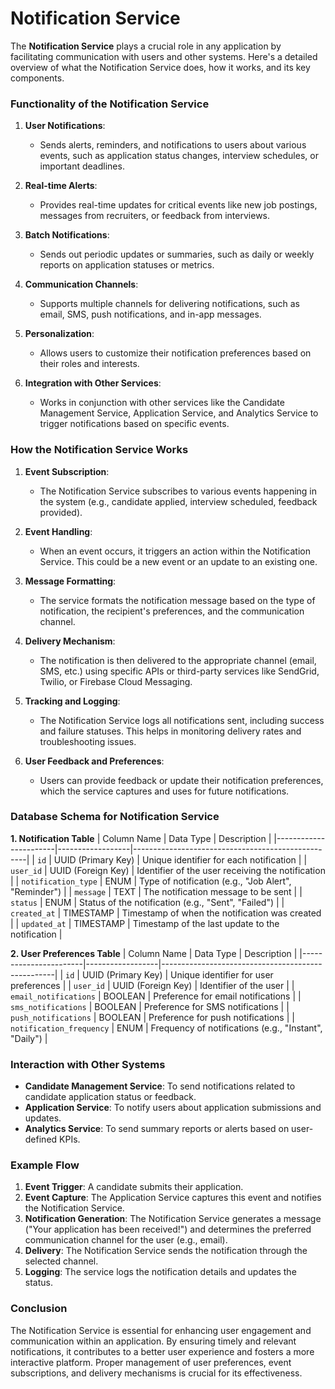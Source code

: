 # Notification Service

The **Notification Service** plays a crucial role in any application by facilitating communication with users and other systems. Here's a detailed overview of what the Notification Service does, how it works, and its key components.

### Functionality of the Notification Service

1. **User Notifications**:
   - Sends alerts, reminders, and notifications to users about various events, such as application status changes, interview schedules, or important deadlines.
  
2. **Real-time Alerts**:
   - Provides real-time updates for critical events like new job postings, messages from recruiters, or feedback from interviews.
  
3. **Batch Notifications**:
   - Sends out periodic updates or summaries, such as daily or weekly reports on application statuses or metrics.

4. **Communication Channels**:
   - Supports multiple channels for delivering notifications, such as email, SMS, push notifications, and in-app messages.

5. **Personalization**:
   - Allows users to customize their notification preferences based on their roles and interests.

6. **Integration with Other Services**:
   - Works in conjunction with other services like the Candidate Management Service, Application Service, and Analytics Service to trigger notifications based on specific events.

### How the Notification Service Works

1. **Event Subscription**:
   - The Notification Service subscribes to various events happening in the system (e.g., candidate applied, interview scheduled, feedback provided).

2. **Event Handling**:
   - When an event occurs, it triggers an action within the Notification Service. This could be a new event or an update to an existing one.

3. **Message Formatting**:
   - The service formats the notification message based on the type of notification, the recipient's preferences, and the communication channel.

4. **Delivery Mechanism**:
   - The notification is then delivered to the appropriate channel (email, SMS, etc.) using specific APIs or third-party services like SendGrid, Twilio, or Firebase Cloud Messaging.

5. **Tracking and Logging**:
   - The Notification Service logs all notifications sent, including success and failure statuses. This helps in monitoring delivery rates and troubleshooting issues.

6. **User Feedback and Preferences**:
   - Users can provide feedback or update their notification preferences, which the service captures and uses for future notifications.

### Database Schema for Notification Service

**1. Notification Table**
| Column Name           | Data Type        | Description                                       |
|-----------------------|------------------|---------------------------------------------------|
| `id`                  | UUID (Primary Key) | Unique identifier for each notification           |
| `user_id`             | UUID (Foreign Key) | Identifier of the user receiving the notification  |
| `notification_type`   | ENUM              | Type of notification (e.g., "Job Alert", "Reminder") |
| `message`             | TEXT              | The notification message to be sent               |
| `status`              | ENUM              | Status of the notification (e.g., "Sent", "Failed") |
| `created_at`          | TIMESTAMP         | Timestamp of when the notification was created    |
| `updated_at`          | TIMESTAMP         | Timestamp of the last update to the notification   |

**2. User Preferences Table**
| Column Name           | Data Type        | Description                                       |
|-----------------------|------------------|---------------------------------------------------|
| `id`                  | UUID (Primary Key) | Unique identifier for user preferences            |
| `user_id`             | UUID (Foreign Key) | Identifier of the user                            |
| `email_notifications`  | BOOLEAN           | Preference for email notifications                 |
| `sms_notifications`    | BOOLEAN           | Preference for SMS notifications                   |
| `push_notifications`   | BOOLEAN           | Preference for push notifications                  |
| `notification_frequency` | ENUM            | Frequency of notifications (e.g., "Instant", "Daily") |

### Interaction with Other Systems

- **Candidate Management Service**: To send notifications related to candidate application status or feedback.
- **Application Service**: To notify users about application submissions and updates.
- **Analytics Service**: To send summary reports or alerts based on user-defined KPIs.

### Example Flow

1. **Event Trigger**: A candidate submits their application.
2. **Event Capture**: The Application Service captures this event and notifies the Notification Service.
3. **Notification Generation**: The Notification Service generates a message ("Your application has been received!") and determines the preferred communication channel for the user (e.g., email).
4. **Delivery**: The Notification Service sends the notification through the selected channel.
5. **Logging**: The service logs the notification details and updates the status.

### Conclusion

The Notification Service is essential for enhancing user engagement and communication within an application. By ensuring timely and relevant notifications, it contributes to a better user experience and fosters a more interactive platform. Proper management of user preferences, event subscriptions, and delivery mechanisms is crucial for its effectiveness.
